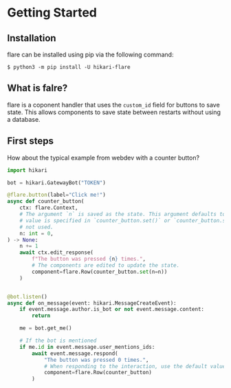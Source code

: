 # Getting Started

## Installation

flare can be installed using pip via the following command:

``$ python3 -m pip install -U hikari-flare``

## What is falre?
flare is a coponent handler that uses the `custom_id` field for buttons to save
state. This allows components to save state between restarts without using a
database.


## First steps

How about the typical example from webdev with a counter button?

```python
import hikari

bot = hikari.GatewayBot("TOKEN")

@flare.button(label="Click me!")
async def counter_button(
    ctx: flare.Context,
    # The argument `n` is saved as the state. This argument defaults to 0 if no
    # value is specified in `counter_button.set()` or `counter_button.set()` is
    # not used.
    n: int = 0,
) -> None:
    n += 1
    await ctx.edit_response(
        f"The button was pressed {n} times.",
        # The components are edited to update the state.
        component=flare.Row(counter_button.set(n=n))
    )


@bot.listen()
async def on_message(event: hikari.MessageCreateEvent):
    if event.message.author.is_bot or not event.message.content:
        return

    me = bot.get_me()

    # If the bot is mentioned
    if me.id in event.message.user_mentions_ids:
        await event.message.respond(
            "The button was pressed 0 times.",
            # When responding to the interaction, use the default values.
            component=flare.Row(counter_button)
        )
```
